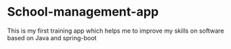 # School-management-app
This is my first training app which helps me to improve my skills on software based on Java and spring-boot
